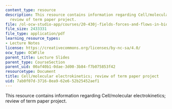 ```yaml
---
content_type: resource
description: This resource contains information regarding Cell/molecular electrokinetics;
  review of term paper project.
file: /ol-ocw-studio-app/courses/20-430j-fields-forces-and-flows-in-biological-systems-fall-2015/7ab0f07d37168ea962e652b25452aef1_MIT20_430JF15_Lecture26.pdf
file_size: 2433331
file_type: application/pdf
learning_resource_types:
- Lecture Notes
license: https://creativecommons.org/licenses/by-nc-sa/4.0/
ocw_type: OCWFile
parent_title: Lecture Slides
parent_type: CourseSection
parent_uid: 00af40b1-0dae-3d00-3b84-f7b075853f42
resourcetype: Document
title: Cell/molecular electrokinetics; review of term paper project
uid: 7ab0f07d-3716-8ea9-62e6-52b25452aef1
---
```

This resource contains information regarding Cell/molecular electrokinetics; review of term paper project.
